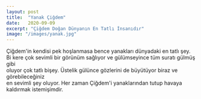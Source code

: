 ```yaml
---
layout: post
title:  "Yanak Çiğdem"
date:   2020-09-09
excerpt: "Çiğdem Doğan Dünyanın En Tatlı İnsanıdır"
image: "/images/yanak.jpg"
---
```


Çiğdem'in kendisi pek hoşlanmasa bence yanakları dünyadaki en tatlı şey.  
Bi kere çok sevimli bir görünüm sağlıyor ve gülümseyince tüm suratı gülmüş gibi  
oluyor çok tatlı bişey. Üstelik gülünce gözlerini de büyütüyor biraz ve görebileceğiniz  
en sevimli şey oluyor. Her zaman Çiğdem'i yanaklarından tutup havaya kaldırmak istemişimdir.
